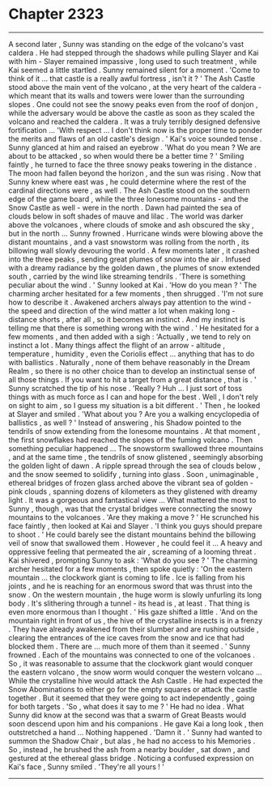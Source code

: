
# Chapter 2323


---

A second later , Sunny was standing on the edge of the volcano's vast caldera . He had stepped through the shadows while pulling Slayer and Kai with him - Slayer remained impassive , long used to such treatment , while Kai seemed a little startled . Sunny remained silent for a moment .
'Come to think of it … that castle is a really awful fortress , isn't it ? '
The Ash Castle stood above the main vent of the volcano , at the very heart of the caldera - which meant that its walls and towers were lower than the surrounding slopes . One could not see the snowy peaks even from the roof of donjon , while the adversary would be above the castle as soon as they scaled the volcano and reached the caldera . It was a truly terribly designed defensive fortification …
'With respect … I don't think now is the proper time to ponder the merits and flaws of an old castle's design . '
Kai's voice sounded tense . Sunny glanced at him and raised an eyebrow .
'What do you mean ? We are about to be attacked , so when would there be a better time ? ' Smiling faintly , he turned to face the three snowy peaks towering in the distance .
The moon had fallen beyond the horizon , and the sun was rising . Now that Sunny knew where east was , he could determine where the rest of the cardinal directions were , as well . The Ash Castle stood on the southern edge of the game board , while the three lonesome mountains - and the Snow Castle as well - were in the north .
Dawn had painted the sea of clouds below in soft shades of mauve and lilac . The world was darker above the volcanoes , where clouds of smoke and ash obscured the sky , but in the north … Sunny frowned .
Hurricane winds were blowing above the distant mountains , and a vast snowstorm was rolling from the north , its billowing wall slowly devouring the world . A few moments later , it crashed into the three peaks , sending great plumes of snow into the air . Infused with a dreamy radiance by the golden dawn , the plumes of snow extended south , carried by the wind like streaming tendrils .
'There is something peculiar about the wind . '
Sunny looked at Kai .
'How do you mean ? '
The charming archer hesitated for a few moments , then shrugged .
'I'm not sure how to describe it . Awakened archers always pay attention to the wind - the speed and direction of the wind matter a lot when making long - distance shorts , after all , so it becomes an instinct . And my instinct is telling me that there is something wrong with the wind . '
He hesitated for a few moments , and then added with a sigh :
'Actually , we tend to rely on instinct a lot . Many things affect the flight of an arrow - altitude , temperature , humidity , even the Coriolis effect … anything that has to do with ballistics . Naturally , none of them behave reasonably in the Dream Realm , so there is no other choice than to develop an instinctual sense of all those things . If you want to hit a target from a great distance , that is . '
Sunny scratched the tip of his nose .
'Really ? Huh … I just sort of toss things with as much force as I can and hope for the best . Well , I don't rely on sight to aim , so I guess my situation is a bit different . ' Then , he looked at Slayer and smiled .
'What about you ? Are you a walking encyclopedia of ballistics , as well ? '
Instead of answering , his Shadow pointed to the tendrils of snow extending from the lonesome mountains .
At that moment , the first snowflakes had reached the slopes of the fuming volcano . Then something peculiar happened … The snowstorm swallowed three mountains , and at the same time , the tendrils of snow glistened , seemingly absorbing the golden light of dawn . A ripple spread through the sea of clouds below , and the snow seemed to solidify , turning into glass . Soon , unimaginable , ethereal bridges of frozen glass arched above the vibrant sea of golden - pink clouds , spanning dozens of kilometers as they glistened with dreamy light . It was a gorgeous and fantastical view …
What mattered the most to Sunny , though , was that the crystal bridges were connecting the snowy mountains to the volcanoes .
'Are they making a move ? '
He scrunched his face faintly , then looked at Kai and Slayer .
'I think you guys should prepare to shoot . '
He could barely see the distant mountains behind the billowing veil of snow that swallowed them . However , he could feel it … A heavy and oppressive feeling that permeated the air , screaming of a looming threat .
Kai shivered , prompting Sunny to ask :
'What do you see ? '
The charming archer hesitated for a few moments , then spoke quietly :
'On the eastern mountain … the clockwork giant is coming to life . Ice is falling from his joints , and he is reaching for an enormous sword that was thrust into the snow . On the western mountain , the huge worm is slowly unfurling its long body . It's slithering through a tunnel - its head is , at least . That thing is even more enormous than I thought . '
His gaze shifted a little .
'And on the mountain right in front of us , the hive of the crystalline insects is in a frenzy . They have already awakened from their slumber and are rushing outside , clearing the entrances of the ice caves from the snow and ice that had blocked them . There are … much more of them than it seemed . '
Sunny frowned .
Each of the mountains was connected to one of the volcanoes . So , it was reasonable to assume that the clockwork giant would conquer the eastern volcano , the snow worm would conquer the western volcano … While the crystalline hive would attack the Ash Castle .
He had expected the Snow Abominations to either go for the empty squares or attack the castle together . But it seemed that they were going to act independently , going for both targets .
'So , what does it say to me ? '
He had no idea .
What Sunny did know at the second was that a swarm of Great Beasts would soon descend upon him and his companions .
He gave Kai a long look , then outstretched a hand …
Nothing happened .
'Damn it . '
Sunny had wanted to summon the Shadow Chair , but alas , he had no access to his Memories .
So , instead , he brushed the ash from a nearby boulder , sat down , and gestured at the ethereal glass bridge .
Noticing a confused expression on Kai's face , Sunny smiled .
'They're all yours ! '

---

